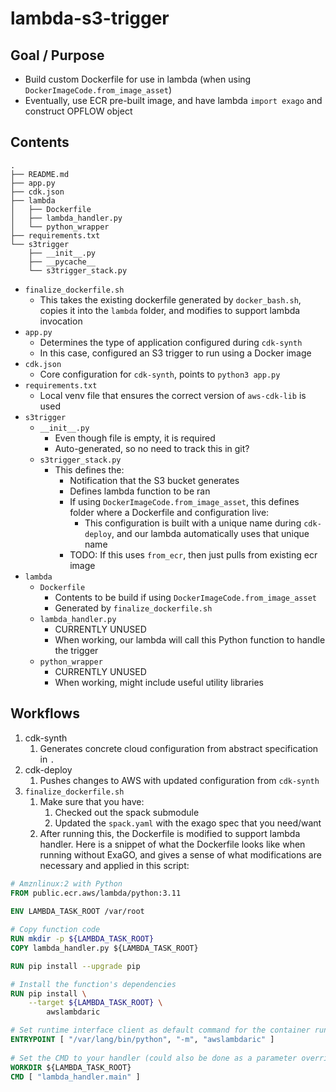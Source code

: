 # lambda-s3-trigger

## Goal / Purpose

- Build custom Dockerfile for use in lambda (when using `DockerImageCode.from_image_asset`)
- Eventually, use ECR pre-built image, and have lambda `import exago` and construct OPFLOW object

## Contents

```
.
├── README.md
├── app.py
├── cdk.json
├── lambda
│   ├── Dockerfile
│   ├── lambda_handler.py
│   └── python_wrapper
├── requirements.txt
└── s3trigger
    ├── __init__.py
    ├── __pycache__
    └── s3trigger_stack.py
```

- `finalize_dockerfile.sh`
    - This takes the existing dockerfile generated by `docker_bash.sh`, copies it into the `lambda` folder, and modifies to support lambda invocation
- `app.py`
    - Determines the type of application configured during `cdk-synth`
    - In this case, configured an S3 trigger to run using a Docker image
- `cdk.json`
    - Core configuration for `cdk-synth`, points to `python3 app.py`
- `requirements.txt`
    - Local venv file that ensures the correct version of `aws-cdk-lib` is used
- `s3trigger`
    - `__init__.py`
        - Even though file is empty, it is required
        - Auto-generated, so no need to track this in git?
    - `s3trigger_stack.py`
        - This defines the:
            - Notification that the S3 bucket generates
            - Defines lambda function to be ran
            - If using `DockerImageCode.from_image_asset`, this defines folder where a Dockerfile and configuration live:
                - This configuration is built with a unique name during `cdk-deploy`, and our lambda automatically uses that unique name
            - TODO: If this uses `from_ecr`, then just pulls from existing ecr image
- `lambda`
    - `Dockerfile`
        - Contents to be build if using `DockerImageCode.from_image_asset`
        - Generated by `finalize_dockerfile.sh`
    - `lambda_handler.py`
        - CURRENTLY UNUSED
        - When working, our lambda will call this Python function to handle the trigger
    - `python_wrapper`
        - CURRENTLY UNUSED
        - When working, might include useful utility libraries

## Workflows

1. cdk-synth 
    1. Generates concrete cloud configuration from abstract specification in `.`
1. cdk-deploy
    1. Pushes changes to AWS with updated configuration from `cdk-synth`
1. `finalize_dockerfile.sh`
    1. Make sure that you have:
        1. Checked out the spack submodule
        1. Updated the `spack.yaml` with the exago spec that you need/want
    1. After running this, the Dockerfile is modified to support lambda handler. Here is a snippet of what the Dockerfile looks like when running without ExaGO, and gives a sense of what modifications are necessary and applied in this script:

```Dockerfile
# Amznlinux:2 with Python
FROM public.ecr.aws/lambda/python:3.11
 
ENV LAMBDA_TASK_ROOT /var/root

# Copy function code
RUN mkdir -p ${LAMBDA_TASK_ROOT}
COPY lambda_handler.py ${LAMBDA_TASK_ROOT}

RUN pip install --upgrade pip

# Install the function's dependencies
RUN pip install \
    --target ${LAMBDA_TASK_ROOT} \
        awslambdaric

# Set runtime interface client as default command for the container runtime
ENTRYPOINT [ "/var/lang/bin/python", "-m", "awslambdaric" ]
 
# Set the CMD to your handler (could also be done as a parameter override outside of the Dockerfile)
WORKDIR ${LAMBDA_TASK_ROOT}
CMD [ "lambda_handler.main" ]

```